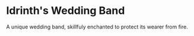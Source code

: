 # Idrinth's Wedding Band
A unique wedding band, skillfuly enchanted to protect its wearer from fire.
